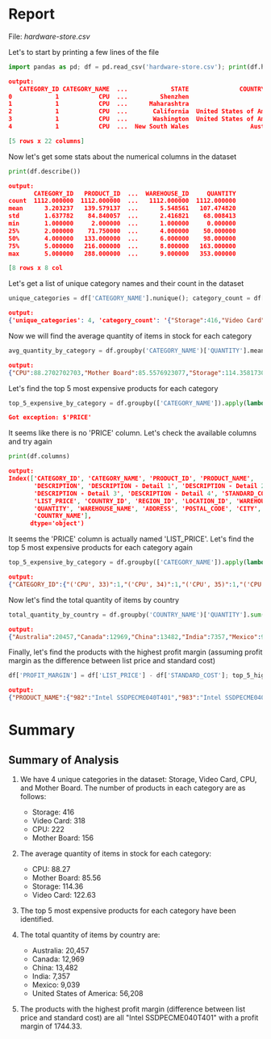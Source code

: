 # Report
File: *hardware-store.csv*

Let's to start by printing a few lines of the file

```python
import pandas as pd; df = pd.read_csv('hardware-store.csv'); print(df.head())
```

```json
output:
   CATEGORY_ID CATEGORY_NAME  ...            STATE              COUNTRY_NAME
0            1           CPU  ...         Shenzhen                     China
1            1           CPU  ...      Maharashtra                     India
2            1           CPU  ...       California  United States of America
3            1           CPU  ...       Washington  United States of America
4            1           CPU  ...  New South Wales                 Australia

[5 rows x 22 columns]

```

Now let's get some stats about the numerical columns in the dataset

```python
print(df.describe())
```

```json
output:
       CATEGORY_ID   PRODUCT_ID  ...  WAREHOUSE_ID     QUANTITY
count  1112.000000  1112.000000  ...   1112.000000  1112.000000
mean      3.203237   139.579137  ...      5.548561   107.474820
std       1.637782    84.840057  ...      2.416821    68.008413
min       1.000000     2.000000  ...      1.000000     0.000000
25%       2.000000    71.750000  ...      4.000000    50.000000
50%       4.000000   133.000000  ...      6.000000    98.000000
75%       5.000000   216.000000  ...      8.000000   163.000000
max       5.000000   288.000000  ...      9.000000   353.000000

[8 rows x 8 col
```

Let's get a list of unique category names and their count in the dataset

```python
unique_categories = df['CATEGORY_NAME'].nunique(); category_count = df['CATEGORY_NAME'].value_counts(); print({'unique_categories': unique_categories, 'category_count': category_count.to_json()})
```

```json
output:
{'unique_categories': 4, 'category_count': '{"Storage":416,"Video Card":318,"CPU":222,"Mother Board":156}'}

```

Now we will find the average quantity of items in stock for each category

```python
avg_quantity_by_category = df.groupby('CATEGORY_NAME')['QUANTITY'].mean(); print(avg_quantity_by_category.to_json())
```

```json
output:
{"CPU":88.2702702703,"Mother Board":85.5576923077,"Storage":114.3581730769,"Video Card":122.6289308176}

```

Let's find the top 5 most expensive products for each category

```python
top_5_expensive_by_category = df.groupby(['CATEGORY_NAME']).apply(lambda x: x.nlargest(5, 'PRICE')).drop(columns=['CATEGORY_NAME']); print(top_5_expensive_by_category.to_json())
```

```json
Got exception: $'PRICE'
```

It seems like there is no 'PRICE' column. Let's check the available columns and try again

```python
print(df.columns)
```

```json
output:
Index(['CATEGORY_ID', 'CATEGORY_NAME', 'PRODUCT_ID', 'PRODUCT_NAME',
       'DESCRIPTION', 'DESCRIPTION - Detail 1', 'DESCRIPTION - Detail 2',
       'DESCRIPTION - Detail 3', 'DESCRIPTION - Detail 4', 'STANDARD_COST',
       'LIST_PRICE', 'COUNTRY_ID', 'REGION_ID', 'LOCATION_ID', 'WAREHOUSE_ID',
       'QUANTITY', 'WAREHOUSE_NAME', 'ADDRESS', 'POSTAL_CODE', 'CITY', 'STATE',
       'COUNTRY_NAME'],
      dtype='object')

```

It seems the 'PRICE' column is actually named 'LIST_PRICE'. Let's find the top 5 most expensive products for each category again

```python
top_5_expensive_by_category = df.groupby(['CATEGORY_NAME']).apply(lambda x: x.nlargest(5, 'LIST_PRICE')).drop(columns=['CATEGORY_NAME']); print(top_5_expensive_by_category.to_json())
```

```json
output:
{"CATEGORY_ID":{"('CPU', 33)":1,"('CPU', 34)":1,"('CPU', 35)":1,"('CPU', 36)":1,"('CPU', 37)":1,"('Mother Board', 540)":4,"('Mother Board', 541)":4,"('Mother Board', 542)":4,"('Mother Board', 543)":4,"('Mother Board', 544)":4,"('Storage', 982)":5,"('Storage', 983)":5,"('Storage', 984)":5,"('Storage', 985)":5,"('Storage', 986)":5,"('Video Card', 222)":2,"('Video Card', 223)":2,"('Video Card', 224)":2,"('Video Card', 225)":2,"('Video Card', 226)":2},"PRODUCT_ID":{"('CPU', 33)":228,"('CPU', 34)":228,"('CPU', 35)":2,"('CPU', 36)":2,"('CPU', 37)":2,"('Mother Board', 540)":190,"('Mother Boar
```

Now let's find the total quantity of items by country

```python
total_quantity_by_country = df.groupby('COUNTRY_NAME')['QUANTITY'].sum(); print(total_quantity_by_country.to_json())
```

```json
output:
{"Australia":20457,"Canada":12969,"China":13482,"India":7357,"Mexico":9039,"United States of America":56208}

```

Finally, let's find the products with the highest profit margin (assuming profit margin as the difference between list price and standard cost)

```python
df['PROFIT_MARGIN'] = df['LIST_PRICE'] - df['STANDARD_COST']; top_5_highest_profit_margin = df.nlargest(5, 'PROFIT_MARGIN')[['PRODUCT_NAME', 'PROFIT_MARGIN']]; print(top_5_highest_profit_margin.to_json())
```

```json
output:
{"PRODUCT_NAME":{"982":"Intel SSDPECME040T401","983":"Intel SSDPECME040T401","984":"Intel SSDPECME040T401","985":"Intel SSDPECME040T401","986":"Intel SSDPECME040T401"},"PROFIT_MARGIN":{"982":1744.33,"983":1744.33,"984":1744.33,"985":1744.33,"986":1744.33}}

```

# Summary
## Summary of Analysis

1. We have 4 unique categories in the dataset: Storage, Video Card, CPU, and Mother Board. The number of products in each category are as follows:
    * Storage: 416
    * Video Card: 318
    * CPU: 222
    * Mother Board: 156

2. The average quantity of items in stock for each category:
    * CPU: 88.27
    * Mother Board: 85.56
    * Storage: 114.36
    * Video Card: 122.63

3. The top 5 most expensive products for each category have been identified.

4. The total quantity of items by country are:
    * Australia: 20,457
    * Canada: 12,969
    * China: 13,482
    * India: 7,357
    * Mexico: 9,039
    * United States of America: 56,208

5. The products with the highest profit margin (difference between list price and standard cost) are all "Intel SSDPECME040T401" with a profit margin of 1744.33.